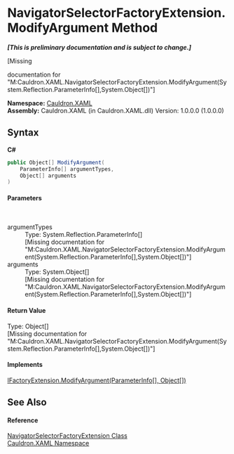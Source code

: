 # NavigatorSelectorFactoryExtension.ModifyArgument Method 
 _**\[This is preliminary documentation and is subject to change.\]**_

\[Missing <summary> documentation for "M:Cauldron.XAML.NavigatorSelectorFactoryExtension.ModifyArgument(System.Reflection.ParameterInfo[],System.Object[])"\]

**Namespace:**&nbsp;<a href="N_Cauldron_XAML">Cauldron.XAML</a><br />**Assembly:**&nbsp;Cauldron.XAML (in Cauldron.XAML.dll) Version: 1.0.0.0 (1.0.0.0)

## Syntax

**C#**<br />
``` C#
public Object[] ModifyArgument(
	ParameterInfo[] argumentTypes,
	Object[] arguments
)
```


#### Parameters
&nbsp;<dl><dt>argumentTypes</dt><dd>Type: System.Reflection.ParameterInfo[]<br />\[Missing <param name="argumentTypes"/> documentation for "M:Cauldron.XAML.NavigatorSelectorFactoryExtension.ModifyArgument(System.Reflection.ParameterInfo[],System.Object[])"\]</dd><dt>arguments</dt><dd>Type: System.Object[]<br />\[Missing <param name="arguments"/> documentation for "M:Cauldron.XAML.NavigatorSelectorFactoryExtension.ModifyArgument(System.Reflection.ParameterInfo[],System.Object[])"\]</dd></dl>

#### Return Value
Type: Object[]<br />\[Missing <returns> documentation for "M:Cauldron.XAML.NavigatorSelectorFactoryExtension.ModifyArgument(System.Reflection.ParameterInfo[],System.Object[])"\]

#### Implements
<a href="M_Cauldron_Activator_IFactoryExtension_ModifyArgument">IFactoryExtension.ModifyArgument(ParameterInfo[], Object[])</a><br />

## See Also


#### Reference
<a href="T_Cauldron_XAML_NavigatorSelectorFactoryExtension">NavigatorSelectorFactoryExtension Class</a><br /><a href="N_Cauldron_XAML">Cauldron.XAML Namespace</a><br />